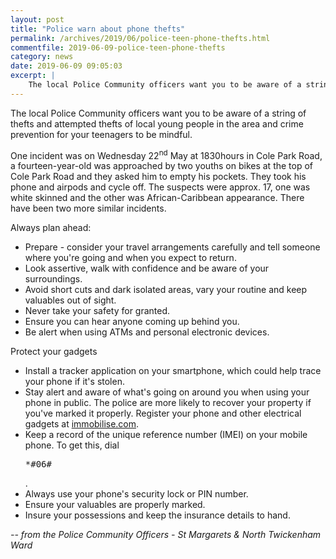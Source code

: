 ```yaml
---
layout: post
title: "Police warn about phone thefts"
permalink: /archives/2019/06/police-teen-phone-thefts.html
commentfile: 2019-06-09-police-teen-phone-thefts
category: news
date: 2019-06-09 09:05:03
excerpt: |
    The local Police Community officers want you to be aware of a string of thefts and attempted thefts of local young people in the area and crime prevention for your teenagers to be mindful.
---
```


The local Police Community officers want you to be aware of a string of thefts and attempted thefts of local young people in the area and crime prevention for your teenagers to be mindful.

One incident was on Wednesday 22<sup>nd</sup> May at 1830hours in Cole Park Road, a fourteen-year-old was approached by two youths on bikes at the top of Cole Park Road and they asked him to empty his pockets. They took his phone and airpods and cycle off.  The suspects were approx. 17, one was white skinned and the other was African-Caribbean appearance.  There have been two more similar incidents.

Always plan ahead:

- Prepare - consider your travel arrangements carefully and tell someone where you're going and when you expect to return.
- Look assertive, walk with confidence and be aware of your surroundings.
- Avoid short cuts and dark isolated areas, vary your routine and keep valuables out of sight.
- Never take your safety for granted.
- Ensure you can hear anyone coming up behind you.
- Be alert when using ATMs and personal electronic devices.

Protect your gadgets

- Install a tracker application on your smartphone, which could help trace your phone if it's stolen.
- Stay alert and aware of what's going on around you when using your phone in public.
The police are more likely to recover your property if you've marked it properly.
Register your phone and other electrical gadgets at [immobilise.com](https://www.immobilise.com/).
- Keep a record of the unique reference number (IMEI) on your mobile phone. To get this, dial <pre>*#06#</pre>.
- Always use your phone's security lock or PIN number.
- Ensure your valuables are properly marked.
- Insure your possessions and keep the insurance details to hand.

<cite>-- from the Police Community Officers - St Margarets &amp; North Twickenham Ward</cite>
